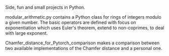 Side, fun and small projects in Python.

modular_arithmetic.py contains a Python class for rings of integers modulo a given number.
The basic operators are defined with focus on exponentiation which uses Euler's theorem, extend to non-coprimes, to deal with large exponent.

Chamfer_distance_for_Pytorch_comparison makes a comparison between two available implementations of the Chamfer distance and a personal one. 
